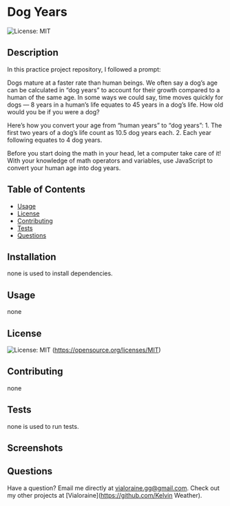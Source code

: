 # Dog Years
  ![License: MIT](https://img.shields.io/badge/License-MIT-yellow.svg)
  ## Description
  In this practice project repository, I followed a prompt:
  
  Dogs mature at a faster rate than human beings. We often say a dog’s age can be calculated in “dog years” to account for their growth compared to a human of the same age. In some ways we could say, time moves quickly for dogs — 8 years in a human’s life equates to 45 years in a dog’s life. How old would you be if you were a dog?

  Here’s how you convert your age from “human years” to “dog years”:
    1. The first two years of a dog’s life count as 10.5 dog years each.
    2. Each year following equates to 4 dog years.

  Before you start doing the math in your head, let a computer take care of it! With your knowledge of math operators and variables, use JavaScript to convert your human age into dog years.
  ## Table of Contents
  * [Usage](#usage)
  * [License](#license)
  * [Contributing](#contributing)
  * [Tests](#tests)
  * [Questions](#questions)
  ## Installation
  none is used to install dependencies.
  ## Usage
  none
  ## License
  ![License: MIT](https://img.shields.io/badge/License-MIT-yellow.svg)
  (https://opensource.org/licenses/MIT)
  ## Contributing
  none
  ## Tests
  none is used to run tests.
  ## Screenshots
  ## Questions
  Have a question? Email me directly at vialoraine.gg@gmail.com\.
  Check out my other projects at [Vialoraine](https://github.com/Kelvin Weather).